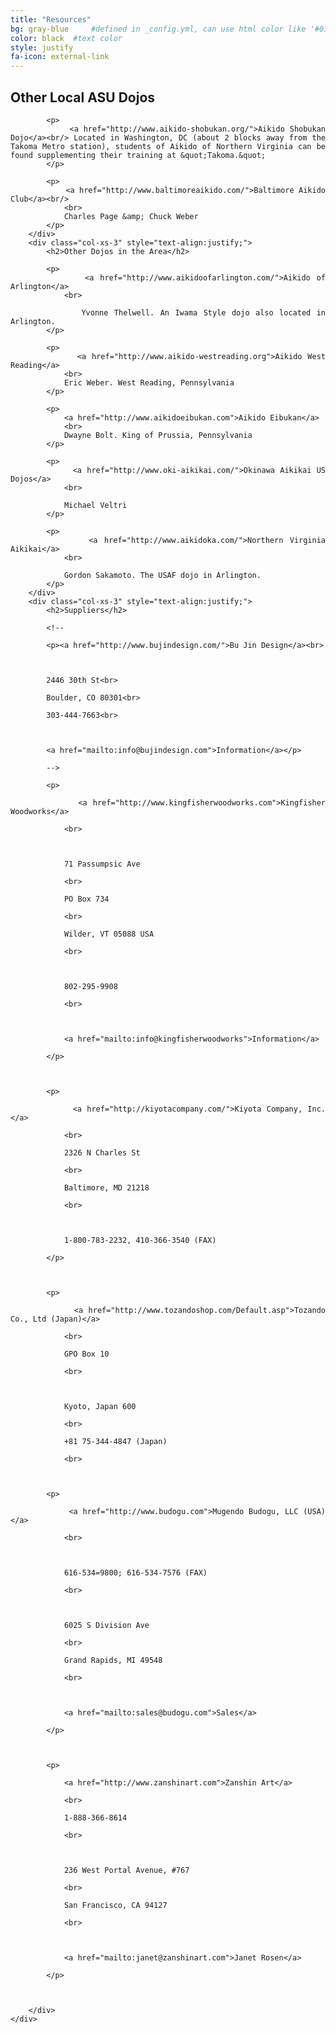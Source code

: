 ```yaml
---
title: "Resources"
bg: gray-blue     #defined in _config.yml, can use html color like '#010101'
color: black  #text color
style: justify
fa-icon: external-link
---
```

<div class="container">
    <div class="row">
        <div class="col-xs-3" style="text-align:justify;">
            <h2>Other Local ASU Dojos</h2>

            <p>
                <a href="http://www.aikido-shobukan.org/">Aikido Shobukan Dojo</a><br/> Located in Washington, DC (about 2 blocks away from the Takoma Metro station), students of Aikido of Northern Virginia can be found supplementing their training at &quot;Takoma.&quot;
            </p>

            <p>
                <a href="http://www.baltimoreaikido.com/">Baltimore Aikido Club</a><br/>
                <br>
                Charles Page &amp; Chuck Weber
            </p>
        </div>
        <div class="col-xs-3" style="text-align:justify;">
            <h2>Other Dojos in the Area</h2>

            <p>
                <a href="http://www.aikidoofarlington.com/">Aikido of Arlington</a>
                <br>

                Yvonne Thelwell. An Iwama Style dojo also located in Arlington.
            </p>

            <p>
                <a href="http://www.aikido-westreading.org">Aikido West Reading</a>
                <br>
                Eric Weber. West Reading, Pennsylvania
            </p>

            <p>
                <a href="http://www.aikidoeibukan.com">Aikido Eibukan</a>
                <br>
                Dwayne Bolt. King of Prussia, Pennsylvania
            </p>

            <p>
                <a href="http://www.oki-aikikai.com/">Okinawa Aikikai US Dojos</a>
                <br>

                Michael Veltri
            </p>

            <p>
                <a href="http://www.aikidoka.com/">Northern Virginia Aikikai</a>
                <br>

                Gordon Sakamoto. The USAF dojo in Arlington.
            </p>
        </div>
        <div class="col-xs-3" style="text-align:justify;">
            <h2>Suppliers</h2>

            <!--

            <p><a href="http://www.bujindesign.com/">Bu Jin Design</a><br>



            2446 30th St<br>

            Boulder, CO 80301<br>

            303-444-7663<br>



            <a href="mailto:info@bujindesign.com">Information</a></p>

            -->

            <p>

                <a href="http://www.kingfisherwoodworks.com">Kingfisher Woodworks</a>

                <br>



                71 Passumpsic Ave

                <br>

                PO Box 734

                <br>

                Wilder, VT 05088 USA

                <br>



                802-295-9908

                <br>



                <a href="mailto:info@kingfisherwoodworks">Information</a>

            </p>



            <p>

                <a href="http://kiyotacompany.com/">Kiyota Company, Inc.</a>

                <br>

                2326 N Charles St

                <br>

                Baltimore, MD 21218

                <br>



                1-800-783-2232, 410-366-3540 (FAX)

            </p>



            <p>

                <a href="http://www.tozandoshop.com/Default.asp">Tozando Co., Ltd (Japan)</a>

                <br>

                GPO Box 10

                <br>



                Kyoto, Japan 600

                <br>

                +81 75-344-4847 (Japan)

                <br>



            <p>

                <a href="http://www.budogu.com">Mugendo Budogu, LLC (USA)</a>

                <br>



                616-534=9800; 616-534-7576 (FAX)

                <br>



                6025 S Division Ave

                <br>

                Grand Rapids, MI 49548

                <br>



                <a href="mailto:sales@budogu.com">Sales</a>

            </p>



            <p>

                <a href="http://www.zanshinart.com">Zanshin Art</a>

                <br>

                1-888-366-8614

                <br>



                236 West Portal Avenue, #767

                <br>

                San Francisco, CA 94127

                <br>



                <a href="mailto:janet@zanshinart.com">Janet Rosen</a>

            </p>



        </div>
    </div>
</div>

